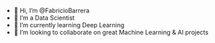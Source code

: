 - 👋 Hi, I’m @FabricioBarrera
- 👀 I’m a Data Scientist
- 🌱 I’m currently learning Deep Learning
- 💞️ I’m looking to collaborate on great Machine Learning & AI projects

<!---
FabricioBarrera/FabricioBarrera is a ✨ special ✨ repository because its `README.md` (this file) appears on your GitHub profile.
You can click the Preview link to take a look at your changes.
--->
